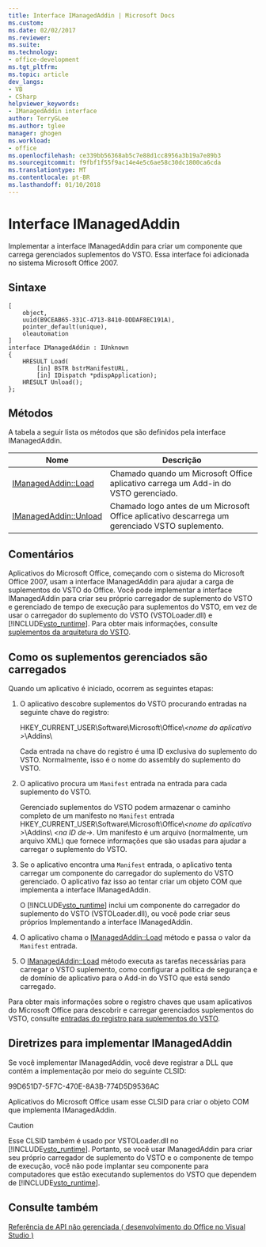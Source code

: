 ```yaml
---
title: Interface IManagedAddin | Microsoft Docs
ms.custom: 
ms.date: 02/02/2017
ms.reviewer: 
ms.suite: 
ms.technology:
- office-development
ms.tgt_pltfrm: 
ms.topic: article
dev_langs:
- VB
- CSharp
helpviewer_keywords:
- IManagedAddin interface
author: TerryGLee
ms.author: tglee
manager: ghogen
ms.workload:
- office
ms.openlocfilehash: ce339bb56368ab5c7e88d1cc8956a3b19a7e89b3
ms.sourcegitcommit: f9fbf1f55f9ac14e4e5c6ae58c30dc1800ca6cda
ms.translationtype: MT
ms.contentlocale: pt-BR
ms.lasthandoff: 01/10/2018
---
```

# <a name="imanagedaddin-interface"></a>Interface IManagedAddin
  Implementar a interface IManagedAddin para criar um componente que carrega gerenciados suplementos do VSTO. Essa interface foi adicionada no sistema Microsoft Office 2007.  
  
## <a name="syntax"></a>Sintaxe  
  
```  
[  
    object,  
    uuid(B9CEAB65-331C-4713-8410-DDDAF8EC191A),  
    pointer_default(unique),  
    oleautomation  
]  
interface IManagedAddin : IUnknown  
{  
    HRESULT Load(  
        [in] BSTR bstrManifestURL,   
        [in] IDispatch *pdispApplication);  
    HRESULT Unload();  
};  
```  
  
## <a name="methods"></a>Métodos  
 A tabela a seguir lista os métodos que são definidos pela interface IManagedAddin.  
  
|Nome|Descrição|  
|----------|-----------------|  
|[IManagedAddin::Load](../vsto/imanagedaddin-load.md)|Chamado quando um Microsoft Office aplicativo carrega um Add-in do VSTO gerenciado.|  
|[IManagedAddin::Unload](../vsto/imanagedaddin-unload.md)|Chamado logo antes de um Microsoft Office aplicativo descarrega um gerenciado VSTO suplemento.|  
  
## <a name="remarks"></a>Comentários  
 Aplicativos do Microsoft Office, começando com o sistema do Microsoft Office 2007, usam a interface IManagedAddin para ajudar a carga de suplementos do VSTO do Office. Você pode implementar a interface IManagedAddin para criar seu próprio carregador de suplemento do VSTO e gerenciado de tempo de execução para suplementos do VSTO, em vez de usar o carregador do suplemento do VSTO (VSTOLoader.dll) e [!INCLUDE[vsto_runtime](../vsto/includes/vsto-runtime-md.md)]. Para obter mais informações, consulte [suplementos da arquitetura do VSTO](../vsto/architecture-of-vsto-add-ins.md).  
  
## <a name="how-managed-add-ins-are-loaded"></a>Como os suplementos gerenciados são carregados  
 Quando um aplicativo é iniciado, ocorrem as seguintes etapas:  
  
1.  O aplicativo descobre suplementos do VSTO procurando entradas na seguinte chave do registro:  
  
     HKEY_CURRENT_USER\Software\Microsoft\Office\\*\<nome do aplicativo >*\Addins\  
  
     Cada entrada na chave do registro é uma ID exclusiva do suplemento do VSTO. Normalmente, isso é o nome do assembly do suplemento do VSTO.  
  
2.  O aplicativo procura um `Manifest` entrada na entrada para cada suplemento do VSTO.  
  
     Gerenciado suplementos do VSTO podem armazenar o caminho completo de um manifesto no `Manifest` entrada HKEY_CURRENT_USER\Software\Microsoft\Office\\*\<nome do aplicativo >*\Addins\\  *\<na ID de->*. Um manifesto é um arquivo (normalmente, um arquivo XML) que fornece informações que são usadas para ajudar a carregar o suplemento do VSTO.  
  
3.  Se o aplicativo encontra uma `Manifest` entrada, o aplicativo tenta carregar um componente do carregador do suplemento do VSTO gerenciado. O aplicativo faz isso ao tentar criar um objeto COM que implementa a interface IManagedAddin.  
  
     O [!INCLUDE[vsto_runtime](../vsto/includes/vsto-runtime-md.md)] inclui um componente do carregador do suplemento do VSTO (VSTOLoader.dll), ou você pode criar seus próprios Implementando a interface IManagedAddin.  
  
4.  O aplicativo chama o [IManagedAddin::Load](../vsto/imanagedaddin-load.md) método e passa o valor da `Manifest` entrada.  
  
5.  O [IManagedAddin::Load](../vsto/imanagedaddin-load.md) método executa as tarefas necessárias para carregar o VSTO suplemento, como configurar a política de segurança e de domínio de aplicativo para o Add-in do VSTO que está sendo carregado.  
  
 Para obter mais informações sobre o registro chaves que usam aplicativos do Microsoft Office para descobrir e carregar gerenciados suplementos do VSTO, consulte [entradas do registro para suplementos do VSTO](../vsto/registry-entries-for-vsto-add-ins.md).  
  
## <a name="guidance-for-implementing-imanagedaddin"></a>Diretrizes para implementar IManagedAddin  
 Se você implementar IManagedAddin, você deve registrar a DLL que contém a implementação por meio do seguinte CLSID:  
  
 99D651D7-5F7C-470E-8A3B-774D5D9536AC  
  
 Aplicativos do Microsoft Office usam esse CLSID para criar o objeto COM que implementa IManagedAddin.  
  
> [!CAUTION]  
>  Esse CLSID também é usado por VSTOLoader.dll no [!INCLUDE[vsto_runtime](../vsto/includes/vsto-runtime-md.md)]. Portanto, se você usar IManagedAddin para criar seu próprio carregador de suplemento do VSTO e o componente de tempo de execução, você não pode implantar seu componente para computadores que estão executando suplementos do VSTO que dependem de [!INCLUDE[vsto_runtime](../vsto/includes/vsto-runtime-md.md)].  
  
## <a name="see-also"></a>Consulte também  
 [Referência de API não gerenciada &#40; desenvolvimento do Office no Visual Studio &#41;](../vsto/unmanaged-api-reference-office-development-in-visual-studio.md)  
  
  